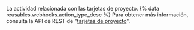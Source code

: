 La actividad relacionada con las tarjetas de proyecto. {% data reusables.webhooks.action_type_desc %} Para obtener más información, consulta la API de REST de "[tarjetas de proyecto](/v3/projects/cards)".